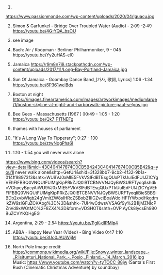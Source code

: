 1.
https://www.passionmonde.com/wp-content/uploads/2020/04/Iguacu.jpg

2. Simon & Garfunkel - Bridge Over Troubled Water (Audio) -
2:09 -2:49 https://youtu.be/4G-YQA_bsOU

3. see image

4. Bach: Air / Koopman · Berliner Philharmoniker, 9 - 045
   https://youtu.be/Yy2uHAS-el0

5. Jamaica
https://r9m8n7i9.stackpathcdn.com/wp-content/uploads/2017/11/Long-Bay-Portland-Jamaica.jpg

6. Sun Of Jamaica - Goombay Dance Band_[가사, 歌詞, Lyrics] 1:06
-1:34  https://youtu.be/6P361weIBds

7. Boston at night
https://images.fineartamerica.com/images/artworkimages/mediumlarge/1/boston-skyline-at-night-and-harborwalk-picture-paul-velgos.jpg

8. Bee Gees - Massachusetts (1967 ) 00:49 - 1:05 - 1:20
https://youtu.be/Qk7_F1TNEFg

11. thames with houses of parliament

12. "It's A Long Way To Tipperary"; 0:27 - 100
https://youtu.be/ztwNogPha6I

13. 1:10 - 1:54 you will never walk alone

https://www.bing.com/videos/search?view=detail&mid=43C404147874C0CB5B4243C404147874C0CB5B42&q=you'll
never walk
alone&shtp=GetUrl&shid=3f328bb7-9cb2-4f32-9b1a-014ff98973f3&shtk=WU9VJ0xMIE5FVkVSIFdBTEsgQUxPTkUuIEdFUlJZICYgVEhFIFBBQ0VNQUtFUlMgKipPRkZJQ0lBTCBNVVNJQyBWSURFTyoq&shdk=VGhpcyBpcyAiWU9VJ0xMIE5FVkVSIFdBTEsgQUxPTkUuIEdFUlJZICYgVEhFIFBBQ0VNQUtFUlMgKipPRkZJQ0lBTCBNVVNJQyBWSURFTyoqIiBieSBBSiBDb2xvbWIgb24gVmltZW8sIHRoZSBob21lIGZvciBoaWdoIHF1YWxpdHkgdmlkZW9zIGFuZOKApg%3D%3D&shhk=7UI4wCdwsVVSAGf9y%2B1IjMZNIcPZnVd9xWGtMO%2F8ZX4%3D&form=VDSHOT&shth=OVP.AyCk8lycsEh980BuZCVYKQHgEG

14. Argentina, 2:29 - 2.54
https://youtu.be/PgK-dIPMIp4

15. ABBA - Happy New Year (Video) - Bing Video 0:47 1:10
https://youtu.be/3Uo0JAUWijM

16. North Pole
Image credit: https://commons.wikimedia.org/wiki/File:Snowy_winter_landscape_-_Riisitunturi_National_Park_-_Posio,_Finland_-_14_March_2016.jpg
Music: https://www.youtube.com/watch?v=tyTOCC_88jw (Santa's First Rush (Cinematic Christmas Adventure) by soundbay)

